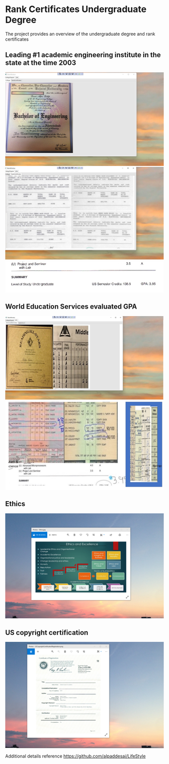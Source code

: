 # Rank Certificates Undergraduate Degree

The project provides an overview of the undergraduate degree and rank certificates

## Leading #1 academic engineering institute in the state at the time 2003
![image](CollegeDegree.jpg)
![image](RankCertificates.jpg)
![image](UndergraduateCollege.jpg)

## World Education Services evaluated GPA
![image](AmericanElementary.jpg)
![image](HighSchoolGradesaIndia.jpg)

## Ethics
![image](EthicsandExcellence.png)

## US copyright certification
![image](USCopyrightCertificate.png)

Additional details reference https://github.com/alpaddesai/LifeStyle
